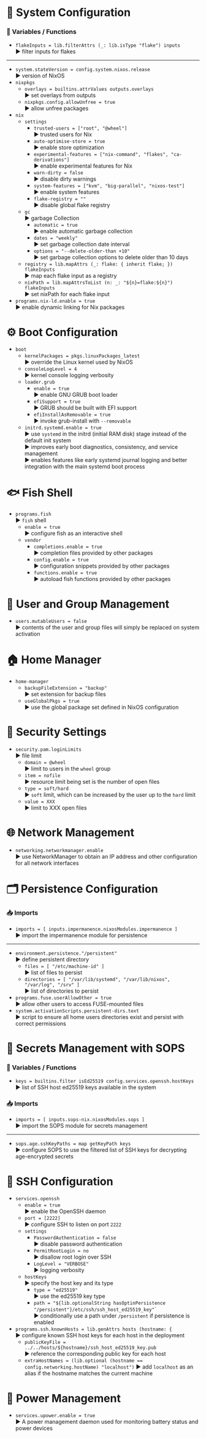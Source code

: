 # 🔧 System Configuration

### 🔹 Variables / Functions

+ `flakeInputs = lib.filterAttrs (_: lib.isType "flake") inputs`\
▶️ filter inputs for flakes

---

+ `system.stateVersion = config.system.nixos.release`\
▶️ version of NixOS
+ `nixpkgs`
    + `overlays = builtins.attrValues outputs.overlays`\
    ▶️ set overlays from outputs
    + `nixpkgs.config.allowUnfree = true`\
    ▶️ allow unfree packages
+ `nix`
    + `settings`
        + `trusted-users = ["root", "@wheel"]`\
        ▶️ trusted users for Nix
        + `auto-optimise-store = true`\
        ▶️ enable store optimization
        + `experimental-features = ["nix-command", "flakes", "ca-derivations"]`\
        ▶️ enable experimental features for Nix
        + `warn-dirty = false`\
        ▶️ disable dirty warnings
        + `system-features = ["kvm", "big-parallel", "nixos-test"]`\
        ▶️ enable system features
        + `flake-registry = ""`\
        ▶️ disable global flake registry
    + `gc`\
    ▶️ garbage Collection
        + `automatic = true`\
        ▶️ enable automatic garbage collection
        + `dates = "weekly"`\
        ▶️ set garbage collection date interval
        + `options = "--delete-older-than +10"`\
        ▶️ set garbage collection options to delete older than 10 days
    + `registry = lib.mapAttrs (_: flake: { inherit flake; }) flakeInputs`\
    ▶️ map each flake input as a registry
    + `nixPath = lib.mapAttrsToList (n: _: "${n}=flake:${n}") flakeInputs`\
    ▶️ set nixPath for each flake input
+ `programs.nix-ld.enable = true`\
▶️ enable dynamic linking for Nix packages

# ⚙️ Boot Configuration

+ `boot`
    + `kernelPackages = pkgs.linuxPackages_latest`\
    ▶️ override the Linux kernel used by NixOS
    + `consoleLogLevel = 4`\
    ▶️ kernel console logging verbosity
    + `loader.grub`
        + `enable = true`  
        ▶️ enable GNU GRUB boot loader
        + `efiSupport = true`\
        ▶️ GRUB should be built with EFI support
        + `efiInstallAsRemovable = true`\
        ▶️ invoke grub-install with `--removable`
    + `initrd.systemd.enable = true`\
    ▶️ use `systemd` in the initrd (initial RAM disk) stage instead of the default init system  
    ▶️ improves early boot diagnostics, consistency, and service management  
    ▶️ enables features like early systemd journal logging and better integration with the main systemd boot process

# 🐟 Fish Shell

+ `programs.fish` \
▶️ `fish` shell
    + `enable = true` \
    ▶️ configure fish as an interactive shell
    + `vendor`
        + `completions.enable = true`  
        ▶️ completion files provided by other packages
        + `config.enable = true`\
        ▶️ configuration snippets provided by other packages
        + `functions.enable = true`\
        ▶️ autoload fish functions provided by other packages

# 👥 User and Group Management

+ `users.mutableUsers = false`\
▶️ contents of the user and group files will simply be replaced on system activation

# 🏠 Home Manager

+ `home-manager`
    + `backupFileExtension = "backup"` \
    ▶️ set extension for backup files
    + `useGlobalPkgs = true`\
    ▶️ use the global package set defined in NixOS configuration

# 🔐 Security Settings

+ `security.pam.loginLimits`\
▶️ file limit
    + `domain = @wheel`\
    ▶️ limit to users in the `wheel` group
    + `item = nofile`\
    ▶️ resource limit being set is the number of open files
    + `type = soft/hard`\
    ▶️ `soft` limit, which can be increased by the user up to the `hard` limit
    + `value = XXX`\
    ▶️ limit to XXX open files

# 🌐 Network Management

+ `networking.networkmanager.enable`\
▶️ use NetworkManager to obtain an IP address and other configuration for all network interfaces

# 🗂️ Persistence Configuration

### 📥 Imports

+ `imports = [ inputs.impermanence.nixosModules.impermanence ]`\
▶️ import the impermanence module for persistence

---

+ `environment.persistence."/persistent"` \
▶️ define persistent directory
    + `files = [ "/etc/machine-id" ]`\
    ▶️ list of files to persist
    + `directories = [ "/var/lib/systemd", "/var/lib/nixos", "/var/log", "/srv" ]`\
    ▶️ list of directories to persist
+ `programs.fuse.userAllowOther = true`\
    ▶️ allow other users to access FUSE-mounted files
+ `system.activationScripts.persistent-dirs.text`\
▶️ script to ensure all home users directories exist and persist with correct permissions

# 🔐 Secrets Management with SOPS

### 🔹 Variables / Functions

+ `keys = builtins.filter isEd25519 config.services.openssh.hostKeys`\
▶️ list of SSH host ed25519 keys available in the system  

### 📥 Imports

+ `imports = [ inputs.sops-nix.nixosModules.sops ]`\
▶️ import the SOPS module for secrets management

---

+ `sops.age.sshKeyPaths = map getKeyPath keys`\
▶️ configure SOPS to use the filtered list of SSH keys for decrypting age-encrypted secrets  

# 🔗 SSH Configuration

+ `services.openssh`
    + `enable = true`\
    ▶️ enable the OpenSSH daemon
    + `port = [2222]`\
    ▶️ configure SSH to listen on port `2222`
    + `settings`
        + `PasswordAuthentication = false`\
        ▶️ disable password authentication
        + `PermitRootLogin = no`\
        ▶️ disallow root login over SSH
        + `LogLevel = "VERBOSE"`\
        ▶️ logging verbosity
    + `hostKeys`\
    ▶️ specify the host key and its type
        + `type = "ed25519"`\
        ▶️ use the ed25519 key type
        + `path = "${lib.optionalString hasOptinPersistence "/persistent"}/etc/ssh/ssh_host_ed25519_key"`\`\
        ▶️ conditionally use a path under `/persistent` if persistence is enabled
+ `programs.ssh.knownHosts = lib.genAttrs hosts (hostname: {`\
▶️ configure known SSH host keys for each host in the deployment
    + `publicKeyFile = ../../hosts/${hostname}/ssh_host_ed25519_key.pub`\
    ▶️ reference the corresponding public key for each host
    + `extraHostNames = (lib.optional (hostname == config.networking.hostName) "localhost")`
    ▶️ add `localhost` as an alias if the hostname matches the current machine

# 🔋 Power Management

+ `services.upower.enable = true`\
▶️ A power management daemon used for monitoring battery status and power devices  

